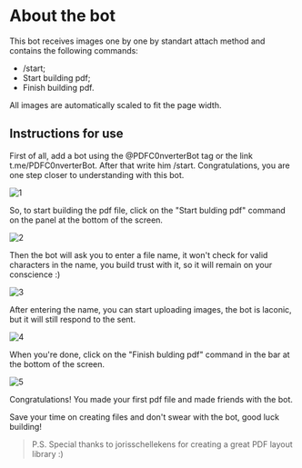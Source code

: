 # About the bot
This bot receives images one by one by standart attach method and contains the following commands:

+ /start;
+ Start building pdf;
+ Finish building pdf.

All images are automatically scaled to fit the page width.

## Instructions for use
First of all, add a bot using the @PDFC0nverterBot tag or the link t.me/PDFC0nverterBot.
After that write him /start. Congratulations, you are one step closer to understanding with this bot.

![1](https://user-images.githubusercontent.com/57837079/160773909-c0ef936d-b6d7-4a4e-9972-9d7580bd46d3.png)

So, to start building the pdf file, click on the "Start bulding pdf" command on the panel at the bottom of the screen. 

![2](https://user-images.githubusercontent.com/57837079/160774702-d2d5c0ce-23a3-4902-8ae0-1a1cebfb87ef.png)

Then the bot will ask you to enter a file name, it won't check for valid characters in the name, you build trust with it, so it will remain on your conscience :)

![3](https://user-images.githubusercontent.com/57837079/160775411-86c250b5-fb1e-4451-8a8f-d3bbab7fc41a.png)

After entering the name, you can start uploading images, the bot is laconic, but it will still respond to the sent.

![4](https://user-images.githubusercontent.com/57837079/160775457-f116d962-5588-482a-a01c-86623949722f.png)

When you're done, click on the "Finish bulding pdf" command in the bar at the bottom of the screen.

![5](https://user-images.githubusercontent.com/57837079/160775786-9545a3a5-94a8-4004-9a41-07a28d767689.png)

Congratulations! You made your first pdf file and made friends with the bot.

Save your time on creating files and don't swear with the bot, good luck building!

> P.S. Special thanks to jorisschellekens for creating a great PDF layout library :)
